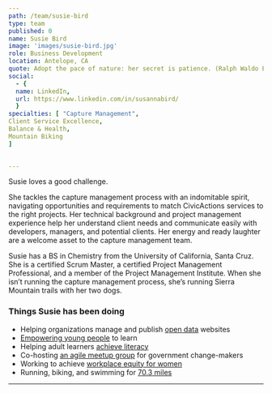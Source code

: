 ```yaml
---
path: /team/susie-bird
type: team
published: 0
name: Susie Bird
image: 'images/susie-bird.jpg'
role: Business Development
location: Antelope, CA
quote: Adopt the pace of nature: her secret is patience. (Ralph Waldo Emerson)
social: 
  - {
  name: LinkedIn,
  url: https://www.linkedin.com/in/susannabird/
  }
specialties: [ "Capture Management",
Client Service Excellence,
Balance & Health,
Mountain Biking
]

  
---
```


Susie loves a good challenge. 

She tackles the capture management process with an indomitable spirit, navigating opportunities and requirements to match CivicActions services to the right projects. Her technical background and project management experience help her understand client needs and communicate easily with developers, managers, and potential clients. Her energy and ready laughter are a welcome asset to the capture management team.

Susie has a BS in Chemistry from the University of California, Santa Cruz. She is a certified Scrum Master, a certified Project Management Professional, and a member of the Project Management Institute. When she isn’t running the capture management process, she’s running Sierra Mountain trails with her two dogs. 




### Things Susie has been doing
* Helping organizations manage and publish [open data](https://getdkan.org/about/) websites
* [Empowering young people](https://www.juniorachievement.org/web/ja-usa/home) to learn
* Helping adult learners [achieve literacy](https://star.lincs.ed.gov/user/login?destination=dashboard/trainer)
* Co-hosting [an agile meetup group](https://www.meetup.com/Agile-Government-Sacramento/members/?op=leaders) for government change-makers
* Working to achieve [workplace equity for women](https://www.linkedin.com/company/working-women-advocates/)
* Running, biking, and swimming for [70.3 miles](https://en.wikipedia.org/wiki/Ironman_70.3)

-------------------------------
